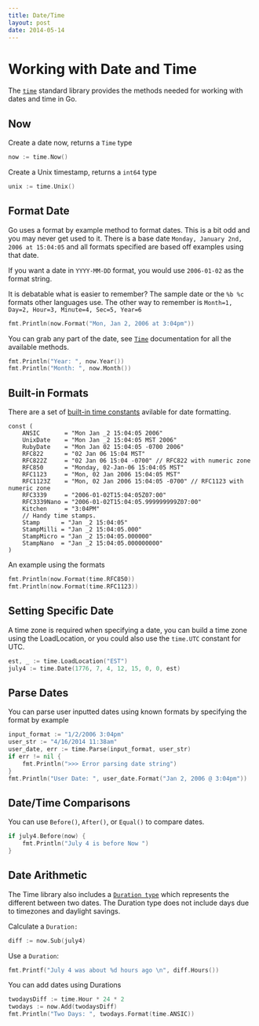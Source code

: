 ```yaml
---
title: Date/Time
layout: post
date: 2014-05-14
---
```


# Working with Date and Time

The [`time`](http://golang.org/pkg/time/) standard library provides the methods needed for working with dates and time in Go.


## Now

Create a date now, returns a `Time` type

```go
now := time.Now()
```

Create a Unix timestamp, returns a `int64` type

```go
unix := time.Unix()
```


## Format Date

Go uses a format by example method to format dates. This is a bit odd and you may never get used to it. There is a base date `Monday, January 2nd, 2006 at 15:04:05` and all formats  specified are based off examples using that date.

If you want a date in `YYYY-MM-DD` format, you would use `2006-01-02` as the format string.

It is debatable what is easier to remember? The sample date or the `%b %c` formats other languages use. The other way to remember is `Month=1, Day=2, Hour=3, Minute=4, Sec=5, Year=6`

```go
fmt.Println(now.Format("Mon, Jan 2, 2006 at 3:04pm"))
```

You can grab any part of the date, see [`Time`](http://golang.org/pkg/time/#Time) documentation for all the available methods.

```go
fmt.Println("Year: ", now.Year())
fmt.Println("Month: ", now.Month())
```

## Built-in Formats

There are a set of [built-in time constants](http://golang.org/pkg/time/#pkg-constants) avilable for date formatting.

```
const (
	ANSIC       = "Mon Jan _2 15:04:05 2006"
	UnixDate    = "Mon Jan _2 15:04:05 MST 2006"
	RubyDate    = "Mon Jan 02 15:04:05 -0700 2006"
	RFC822      = "02 Jan 06 15:04 MST"
	RFC822Z     = "02 Jan 06 15:04 -0700" // RFC822 with numeric zone
	RFC850      = "Monday, 02-Jan-06 15:04:05 MST"
	RFC1123     = "Mon, 02 Jan 2006 15:04:05 MST"
	RFC1123Z    = "Mon, 02 Jan 2006 15:04:05 -0700" // RFC1123 with numeric zone
	RFC3339     = "2006-01-02T15:04:05Z07:00"
	RFC3339Nano = "2006-01-02T15:04:05.999999999Z07:00"
	Kitchen     = "3:04PM"
	// Handy time stamps.
	Stamp      = "Jan _2 15:04:05"
	StampMilli = "Jan _2 15:04:05.000"
	StampMicro = "Jan _2 15:04:05.000000"
	StampNano  = "Jan _2 15:04:05.000000000"
)
```

An example using the formats

```go
fmt.Println(now.Format(time.RFC850))
fmt.Println(now.Format(time.RFC1123))
```

## Setting Specific Date

A time zone is required when specifying a date, you can build a time zone using the LoadLocation, or you could also use the `time.UTC` constant for UTC.

```go
est, _ := time.LoadLocation("EST")
july4 := time.Date(1776, 7, 4, 12, 15, 0, 0, est)
```

## Parse Dates

You can parse user inputted dates using known formats by specifying the format by example

```go
input_format := "1/2/2006 3:04pm"
user_str := "4/16/2014 11:38am"
user_date, err := time.Parse(input_format, user_str)
if err != nil {
	fmt.Println(">>> Error parsing date string")
}
fmt.Println("User Date: ", user_date.Format("Jan 2, 2006 @ 3:04pm"))
```

## Date/Time Comparisons

You can use `Before()`, `After()`, or `Equal()` to compare dates.

```go
if july4.Before(now) {
	fmt.Println("July 4 is before Now ")
}
```

## Date Arithmetic

The Time library also includes a [`Duration type`](https://golang.org/pkg/time/#Duration) which represents the different between two dates. The Duration type does not include days due to timezones and daylight savings.

Calculate a `Duration:`

```go
diff := now.Sub(july4)
```

Use a `Duration`:

```go
fmt.Printf("July 4 was about %d hours ago \n", diff.Hours())
```

You can add dates using Durations

```go
twodaysDiff := time.Hour * 24 * 2
twodays := now.Add(twodaysDiff)
fmt.Println("Two Days: ", twodays.Format(time.ANSIC))
```

